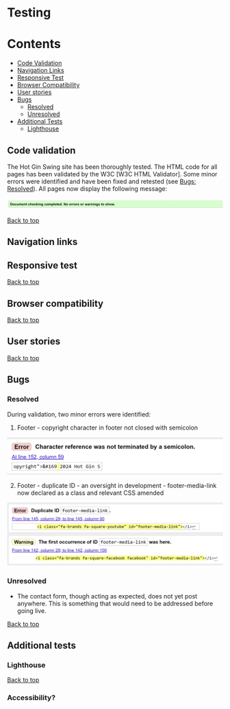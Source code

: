 # Testing

# Contents

- [Code Validation](#code-validation)
- [Navigation Links](#navigation-links)
- [Responsive Test](#responsive-test)
- [Browser Compatibility](#browser-compatibility)
- [User stories](#user-stories)
- [Bugs](#bugs)
    - [Resolved](#resolved)
    - [Unresolved](#unresolved)
- [Additional Tests](#additional-tests)
    - [Lighthouse](#lighthouse)

## Code validation

The Hot Gin Swing site has been thoroughly tested. The HTML code for all pages has been validated by the W3C [W3C HTML Validator]. Some minor errors were identified and have been fixed and retested (see [Bugs: Resolved](#resolved)). All pages now display the following message:

![html ok](/assets/readme-images/html-ok.jpg)

[Back to top](#contents)

## Navigation links

## Responsive test

[Back to top](#contents)

## Browser compatibility

[Back to top](#contents)

## User stories

[Back to top](#contents)

## Bugs

### Resolved

During validation, two minor errors were identified:

1. Footer - copyright character in footer not closed with semicolon

![Bug 1](/assets/readme-images/bug1.jpg)

2. Footer - duplicate ID - an oversight in development - footer-media-link now declared as a class and relevant CSS amended

![Bug 2](/assets/readme-images/bug2.jpg)


### Unresolved

- The contact form, though acting as expected, does not yet post anywhere. This is something that would need to be addressed before going live.

[Back to top](#contents)

## Additional tests

### Lighthouse

[Back to top](#contents)

### Accessibility?
